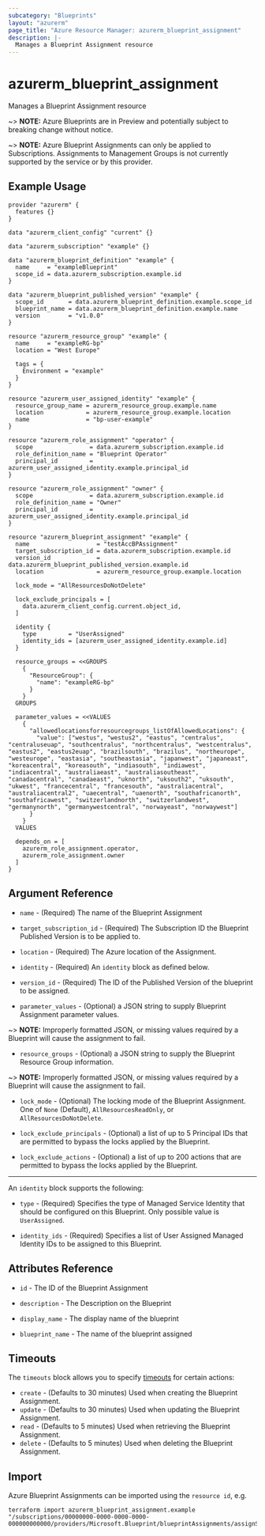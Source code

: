 ```yaml
---
subcategory: "Blueprints"
layout: "azurerm"
page_title: "Azure Resource Manager: azurerm_blueprint_assignment"
description: |-
  Manages a Blueprint Assignment resource
---
```


# azurerm_blueprint_assignment

Manages a Blueprint Assignment resource

~> **NOTE:** Azure Blueprints are in Preview and potentially subject to breaking change without notice.

~> **NOTE:** Azure Blueprint Assignments can only be applied to Subscriptions.  Assignments to Management Groups is not currently supported by the service or by this provider.

## Example Usage
```hcl
provider "azurerm" {
  features {}
}

data "azurerm_client_config" "current" {}

data "azurerm_subscription" "example" {}

data "azurerm_blueprint_definition" "example" {
  name     = "exampleBlueprint"
  scope_id = data.azurerm_subscription.example.id
}

data "azurerm_blueprint_published_version" "example" {
  scope_id       = data.azurerm_blueprint_definition.example.scope_id
  blueprint_name = data.azurerm_blueprint_definition.example.name
  version        = "v1.0.0"
}

resource "azurerm_resource_group" "example" {
  name     = "exampleRG-bp"
  location = "West Europe"

  tags = {
    Environment = "example"
  }
}

resource "azurerm_user_assigned_identity" "example" {
  resource_group_name = azurerm_resource_group.example.name
  location            = azurerm_resource_group.example.location
  name                = "bp-user-example"
}

resource "azurerm_role_assignment" "operator" {
  scope                = data.azurerm_subscription.example.id
  role_definition_name = "Blueprint Operator"
  principal_id         = azurerm_user_assigned_identity.example.principal_id
}

resource "azurerm_role_assignment" "owner" {
  scope                = data.azurerm_subscription.example.id
  role_definition_name = "Owner"
  principal_id         = azurerm_user_assigned_identity.example.principal_id
}

resource "azurerm_blueprint_assignment" "example" {
  name                   = "testAccBPAssignment"
  target_subscription_id = data.azurerm_subscription.example.id
  version_id             = data.azurerm_blueprint_published_version.example.id
  location               = azurerm_resource_group.example.location

  lock_mode = "AllResourcesDoNotDelete"

  lock_exclude_principals = [
    data.azurerm_client_config.current.object_id,
  ]

  identity {
    type         = "UserAssigned"
    identity_ids = [azurerm_user_assigned_identity.example.id]
  }

  resource_groups = <<GROUPS
    {
      "ResourceGroup": {
        "name": "exampleRG-bp"
      }
    }
  GROUPS

  parameter_values = <<VALUES
    {
      "allowedlocationsforresourcegroups_listOfAllowedLocations": {
        "value": ["westus", "westus2", "eastus", "centralus", "centraluseuap", "southcentralus", "northcentralus", "westcentralus", "eastus2", "eastus2euap", "brazilsouth", "brazilus", "northeurope", "westeurope", "eastasia", "southeastasia", "japanwest", "japaneast", "koreacentral", "koreasouth", "indiasouth", "indiawest", "indiacentral", "australiaeast", "australiasoutheast", "canadacentral", "canadaeast", "uknorth", "uksouth2", "uksouth", "ukwest", "francecentral", "francesouth", "australiacentral", "australiacentral2", "uaecentral", "uaenorth", "southafricanorth", "southafricawest", "switzerlandnorth", "switzerlandwest", "germanynorth", "germanywestcentral", "norwayeast", "norwaywest"]
      }
    }
  VALUES

  depends_on = [
    azurerm_role_assignment.operator,
    azurerm_role_assignment.owner
  ]
}

```


## Argument Reference

* `name` - (Required) The name of the Blueprint Assignment

* `target_subscription_id` - (Required) The Subscription ID the Blueprint Published Version is to be applied to.

* `location` - (Required) The Azure location of the Assignment.

* `identity` - (Required) An `identity` block as defined below.

* `version_id` - (Required) The ID of the Published Version of the blueprint to be assigned.

* `parameter_values` - (Optional) a JSON string to supply Blueprint Assignment parameter values.

~> **NOTE:** Improperly formatted JSON, or missing values required by a Blueprint will cause the assignment to fail.

* `resource_groups` - (Optional) a JSON string to supply the Blueprint Resource Group information.

~> **NOTE:** Improperly formatted JSON, or missing values required by a Blueprint will cause the assignment to fail.

* `lock_mode` - (Optional) The locking mode of the Blueprint Assignment.  One of `None` (Default), `AllResourcesReadOnly`, or `AllResourcesDoNotDelete`.

* `lock_exclude_principals` - (Optional) a list of up to 5 Principal IDs that are permitted to bypass the locks applied by the Blueprint.

* `lock_exclude_actions` - (Optional) a list of up to 200 actions that are permitted to bypass the locks applied by the Blueprint.

---

An `identity` block supports the following:

* `type` - (Required) Specifies the type of Managed Service Identity that should be configured on this Blueprint. Only possible value is `UserAssigned`.

* `identity_ids` - (Required) Specifies a list of User Assigned Managed Identity IDs to be assigned to this Blueprint.


## Attributes Reference

* `id` - The ID of the Blueprint Assignment

* `description` - The Description on the Blueprint

* `display_name` - The display name of the blueprint

* `blueprint_name` - The name of the blueprint assigned

## Timeouts

The `timeouts` block allows you to specify [timeouts](https://www.terraform.io/language/resources/syntax#operation-timeouts) for certain actions:

* `create` - (Defaults to 30 minutes) Used when creating the Blueprint Assignment.
* `update` - (Defaults to 30 minutes) Used when updating the Blueprint Assignment.
* `read` - (Defaults to 5 minutes) Used when retrieving the Blueprint Assignment.
* `delete` - (Defaults to 5 minutes) Used when deleting the Blueprint Assignment.

## Import

Azure Blueprint Assignments can be imported using the `resource id`, e.g.

```shell
terraform import azurerm_blueprint_assignment.example "/subscriptions/00000000-0000-0000-0000-000000000000/providers/Microsoft.Blueprint/blueprintAssignments/assignSimpleBlueprint"
```
